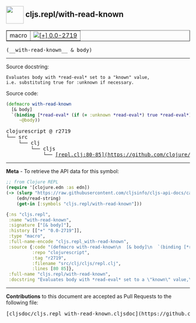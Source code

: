 ## <img width="48px" valign="middle" src="http://i.imgur.com/Hi20huC.png"> cljs.repl/with-read-known

 <table border="1">
<tr>

<td>macro</td>
<td><a href="https://github.com/cljsinfo/cljs-api-docs/tree/0.0-2719"><img valign="middle" alt="[+] 0.0-2719" src="https://img.shields.io/badge/+-0.0--2719-lightgrey.svg"></a> </td>
</tr>
</table>

 <samp>
(__with-read-known__ & body)<br>
</samp>

---




Source docstring:

```
Evaluates body with *read-eval* set to a "known" value,
i.e. substituting true for :unknown if necessary.
```

Source code:

```clj
(defmacro with-read-known
  [& body]
  `(binding [*read-eval* (if (= :unknown *read-eval*) true *read-eval*)]
     ~@body))
```

 <pre>
clojurescript @ r2719
└── src
    └── clj
        └── cljs
            └── <ins>[repl.clj:80-85](https://github.com/clojure/clojurescript/blob/r2719/src/clj/cljs/repl.clj#L80-L85)</ins>
</pre>


---

__Meta__ - To retrieve the API data for this symbol:

```clj
;; from Clojure REPL
(require '[clojure.edn :as edn])
(-> (slurp "https://raw.githubusercontent.com/cljsinfo/cljs-api-docs/catalog/cljs-api.edn")
    (edn/read-string)
    (get-in [:symbols "cljs.repl/with-read-known"]))
```

```clj
{:ns "cljs.repl",
 :name "with-read-known",
 :signature ["[& body]"],
 :history [["+" "0.0-2719"]],
 :type "macro",
 :full-name-encode "cljs.repl_with-read-known",
 :source {:code "(defmacro with-read-known\n  [& body]\n  `(binding [*read-eval* (if (= :unknown *read-eval*) true *read-eval*)]\n     ~@body))",
          :repo "clojurescript",
          :tag "r2719",
          :filename "src/clj/cljs/repl.clj",
          :lines [80 85]},
 :full-name "cljs.repl/with-read-known",
 :docstring "Evaluates body with *read-eval* set to a \"known\" value,\ni.e. substituting true for :unknown if necessary."}

```

---

__Contributions__ to this document are accepted as Pull Requests to the following file:

 <pre>
[cljsdoc/cljs.repl_with-read-known.cljsdoc](https://github.com/cljsinfo/cljs-api-docs/blob/master/cljsdoc/cljs.repl_with-read-known.cljsdoc)
</pre>

